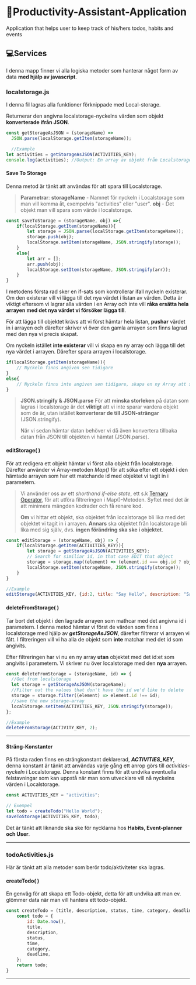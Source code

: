 # :rocket:Productivity-Assistant-Application
Application that helps user to keep track of his/hers todos, habits and events

## :computer:Services
I denna mapp finner vi alla logiska metoder som hanterar något form av data **med hjälp av javascript**.

### localstorage.js
I denna fil lagras alla funktioner förknippade med Local-storage.


Returnerar den angivna localstorage-nyckelns värden som objekt **konverterade ifrån JSON**.

```js
const getStorageAsJSON = (storageName) =>
  JSON.parse(localStorage.getItem(storageName));

  //Example
let activities = getStorageAsJSON(ACTIVITIES_KEY);
console.log(activities); //Output: En array av objekt från Localstorage sparningen "activities"
```


#### Save To Storage
Denna metod är tänkt att användas för att spara till Localstorage.


>**Parametrar**:
**storageName** - Namnet för nyckeln i Localstorage som man vill komma åt, exempelvis "activities" eller "user".
**obj** - Det objekt man vill spara som värde i localstorage.

```js
const saveToStorage = (storageName, obj) =>{
    if(localStorage.getItem(storageName)){
        let storage = JSON.parse(localStorage.getItem(storageName));
        storage.push(obj);
        localStorage.setItem(storageName, JSON.stringify(storage));
    }
    else{
        let arr = [];
        arr.push(obj);
        localStorage.setItem(storageName, JSON.stringify(arr));
    }   
}
```

I metodens första rad sker en if-sats som kontrollerar ifall nyckeln existerar. Om den existerar vill vi lägga till det nya värdet i listan av värden. Detta är viktigt eftersom vi lagrar alla värden i en Array och inte vill **råka ersätta hela arrayen med det nya värdet vi försöker lägga till**.

För att lägga till objektet krävs att vi först hämtar hela listan, **pushar** värdet in i arrayen och därefter skriver vi över den gamla arrayen som finns lagrad med den nya vi precis skapat.

Om nyckeln istället **inte existerar** vill vi skapa en ny array och lägga till det nya värdet i arrayen. Därefter spara arrayen i localstorage.

```js
if(localStorage.getItem(storageName)){
    // Nyckeln finns angiven sen tidigare
}
else{
    // Nyckeln finns inte angiven sen tidigare, skapa en ny Array att spara som värde
}
```

>**JSON.stringify & JSON.parse**
För att **minska storleken** på datan som lagras i localstorage är det **viktigt** att vi inte sparar vardera objekt som de är, utan istället **konverterar de till JSON-strängar** (JSON.stringify).
>
>När vi sedan hämtar datan behöver vi då även konvertera tillbaka datan från JSON till objekten vi hämtat (JSON.parse).

#### editStorage( )
För att redigera ett objekt hämtar vi först alla objekt från localstorage. Därefter använder vi Array-metoden _Map()_ för att söka efter ett objekt i den hämtade arrayen som har ett matchande id med objektet vi tagit in i parametern.

>Vi använder oss av ett _shorthand if-else state_, ett s.k [Ternary Operator](https://developer.mozilla.org/en-US/docs/Web/JavaScript/Reference/Operators/Conditional_operator), för att utföra filtreringen i Map()-Metoden. Syftet med det är att minimera mängden kodrader och få renare kod.
>
>**Om** vi hittar ett objekt, ska objektet från localstorage bli lika med det objektet vi tagit in i arrayen.
**Annars** ska objektet från localstorage bli lika med sig själv, dvs. **ingen förändring ska ske i objektet**.

```js
const editStorage = (storageName, obj) => {
    if(localStorage.getItem(ACTIVITIES_KEY)){
        let storage = getStorageAsJSON(ACTIVITIES_KEY);
        // Search for similiar id, in that case EDIT that object
        storage = storage.map((element) => (element.id === obj.id ? obj : element));
        localStorage.setItem(storageName, JSON.stringify(storage));
    }
}

//Example
editStorage(ACTIVITIES_KEY, {id:2, title: "Say Hello", description: "Say Hello to World"});
```

#### deleteFromStorage( )
Tar bort det objekt i den lagrade arrayen som mathcar med det angivna id i parametern. I denna metod hämtar vi först de värden som finns i localstorage med hjälp av **_getStorageAsJSON_**, därefter filtrerar vi arrayen vi fått. I filtreringen vill vi ha alla de objekt som **inte** matchar med det id som angivits.

Efter filtreringen har vi nu en ny array **utan** objektet med det id:et som angivits i parametern. Vi skriver nu över localstorage med den **nya** arrayen.

```js
const deleteFromStorage = (storageName, id) => {
  //Get from localstorage
  let storage = getStorageAsJSON(storageName);
  //Filter out the values that don't have the id we'd like to delete
  storage = storage.filter((element) => element.id !== id);
  //save the new storage-array
  localStorage.setItem(ACTIVITIES_KEY, JSON.stringify(storage));
};

//Example
deleteFromStorage(ACTIVITY_KEY, 2);
```

****

#### Sträng-Konstanter
På första raden finns en strängkonstant deklarerad, **_ACTIVITIES_KEY_**, denna konstant är tänkt att användas varje gång ett anrop görs till _activities-nyckeln_ i Localstorage. Denna konstant finns för att undvika eventuella felstavningar som kan uppstå när man som utvecklare vill nå nyckelns värden i Localstorage.

```js
const ACTIVITIES_KEY = "activities";

// Exempel
let todo = createTodo("Hello World");
saveToStorage(ACTIVITIES_KEY, todo);
```

Det är tänkt att liknande ska ske för nycklarna hos **Habits, Event-planner och User**.
****
### todoActivities.js

Här är tänkt att alla metoder som berör todo/aktiviteter ska lagras.

#### createTodo( )
En genväg för att skapa ett Todo-objekt, detta för att undvika att man ev. glömmer data när man vill hantera ett todo-objekt.
```js
const createTodo = (title, description, status, time, category, deadline) => {
    const todo = {
        id: Date.now(),
        title,
        description,
        status,
        time,
        category,
        deadline,
    };
    return todo;
}
```
****